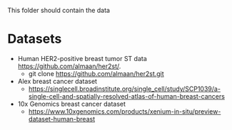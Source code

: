 This folder should contain the data
# Datasets
* Human HER2-positive breast tumor ST data https://github.com/almaan/her2st/.
    * git clone https://github.com/almaan/her2st.git
* Alex breast cancer dataset
    * https://singlecell.broadinstitute.org/single_cell/study/SCP1039/a-single-cell-and-spatially-resolved-atlas-of-human-breast-cancers
* 10x Genomics breast cancer dataset
    * https://www.10xgenomics.com/products/xenium-in-situ/preview-dataset-human-breast